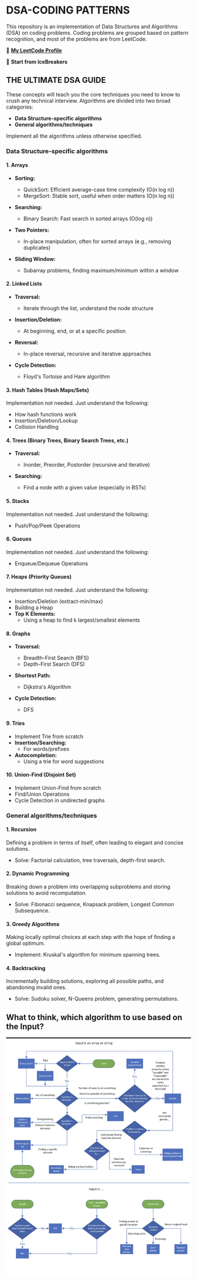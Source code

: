 # DSA-CODING PATTERNS

This repository is an implementation of Data Structures and Algorithms (DSA) on coding problems. Coding problems are grouped based on pattern recognition, and most of the problems are from LeetCode.

📌 **[My LeetCode Profile](https://leetcode.com/akhilsin/)**

🚀 **Start from IceBreakers**


## THE ULTIMATE DSA GUIDE

These concepts will teach you the core techniques you need to know to crush any technical interview. Algorithms are divided into two broad categories:

- **Data Structure-specific algorithms**
- **General algorithms/techniques**

Implement all the algorithms unless otherwise specified.

### Data Structure-specific algorithms

#### 1. Arrays

- **Sorting:**
  - QuickSort: Efficient average-case time complexity (O(n log n))
  - MergeSort: Stable sort, useful when order matters (O(n log n))

- **Searching:**
  - Binary Search: Fast search in sorted arrays (O(log n))

- **Two Pointers:**
  - In-place manipulation, often for sorted arrays (e.g., removing duplicates)

- **Sliding Window:**
  - Subarray problems, finding maximum/minimum within a window

#### 2. Linked Lists

- **Traversal:**
  - Iterate through the list, understand the node structure

- **Insertion/Deletion:**
  - At beginning, end, or at a specific position

- **Reversal:**
  - In-place reversal, recursive and iterative approaches

- **Cycle Detection:**
  - Floyd's Tortoise and Hare algorithm

#### 3. Hash Tables (Hash Maps/Sets)

Implementation not needed. Just understand the following:

- How hash functions work
- Insertion/Deletion/Lookup
- Collision Handling

#### 4. Trees (Binary Trees, Binary Search Trees, etc.)

- **Traversal:**
  - Inorder, Preorder, Postorder (recursive and iterative)

- **Searching:**
  - Find a node with a given value (especially in BSTs)

#### 5. Stacks

Implementation not needed. Just understand the following:

- Push/Pop/Peek Operations

#### 6. Queues

Implementation not needed. Just understand the following:

- Enqueue/Dequeue Operations

#### 7. Heaps (Priority Queues)

Implementation not needed. Just understand the following:

- Insertion/Deletion (extract-min/max)
- Building a Heap
- **Top K Elements:**
  - Using a heap to find k largest/smallest elements

#### 8. Graphs

- **Traversal:**
  - Breadth-First Search (BFS)
  - Depth-First Search (DFS)

- **Shortest Path:**
  - Dijkstra's Algorithm

- **Cycle Detection:**
  - DFS

#### 9. Tries

- Implement Trie from scratch
- **Insertion/Searching:**
  - For words/prefixes
- **Autocompletion:**
  - Using a trie for word suggestions

#### 10. Union-Find (Disjoint Set)

- Implement Union-Find from scratch
- Find/Union Operations
- Cycle Detection in undirected graphs

### General algorithms/techniques

#### 1. Recursion

Defining a problem in terms of itself, often leading to elegant and concise solutions.

- Solve: Factorial calculation, tree traversals, depth-first search.

#### 2. Dynamic Programming

Breaking down a problem into overlapping subproblems and storing solutions to avoid recomputation.

- Solve: Fibonacci sequence, Knapsack problem, Longest Common Subsequence.

#### 3. Greedy Algorithms

Making locally optimal choices at each step with the hope of finding a global optimum.

- Implement: Kruskal's algorithm for minimum spanning trees.

#### 4. Backtracking

Incrementally building solutions, exploring all possible paths, and abandoning invalid ones.

- Solve: Sudoku solver, N-Queens problem, generating permutations.


## What to think, which algorithm to use based on the Input?

![DSA FlowChaer](./DSA%20Flowchart.PNG)
